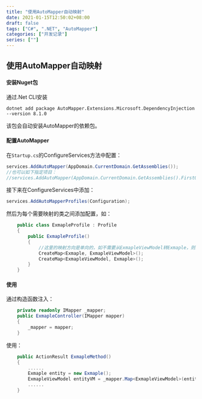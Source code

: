 ```yaml
---
title: "使用AutoMapper自动映射"
date: 2021-01-15T12:50:02+08:00
draft: false
tags: ["C#", ".NET", "AutoMapper"]
categories: ["开发记录"]
series: [""]
---
```


## 使用AutoMapper自动映射

#### 安装Nuget包

通过.Net CLI安装

```
dotnet add package AutoMapper.Extensions.Microsoft.DependencyInjection --version 8.1.0
```

该包会自动安装AutoMapper的依赖包。

#### 配置AutoMapper

在``Startup.cs``的ConfigureServices方法中配置：

``` c#
services.AddAutoMapper(AppDomain.CurrentDomain.GetAssemblies());
//也可以如下指定项目：
//services.AddAutoMapper(AppDomain.CurrentDomain.GetAssemblies().FirstOrDefault(a => a.Location.Contains("ExampleSolution.Model")));
```

接下来在ConfigureServices中添加：

```c#
services.AddAutoMapperProfiles(Configuration);
```

然后为每个需要映射的类之间添加配置，如：

```c#
    public class ExmapleProfile : Profile
    {
        public ExmapleProfile()
        {
            //这里的映射方向是单向的，如不需要从ExmapleViewModel转Exmaple，则第二条就可以不用写
            CreateMap<Exmaple, ExmapleViewModel>();
            CreateMap<ExmapleViewModel, Exmaple>();
        }
    }
```

#### 使用

通过构造函数注入：

```c#
	private readonly IMapper _mapper;
	public ExmapleController(IMapper mapper)
    {
        _mapper = mapper;
    }
```

使用：

```c#
	public ActionResult ExmapleMethod()
    {
        ......
        Exmaple entity = new Exmaple();
        ExmapleViewModel entityVM = _mapper.Map<ExmapleViewModel>(entity);
        ......
    }
```